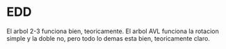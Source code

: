 # EDD

El arbol 2-3 funciona bien, teoricamente.
El arbol AVL funciona la rotacion simple y la doble no, pero todo lo demas esta bien, teoricamente claro.
